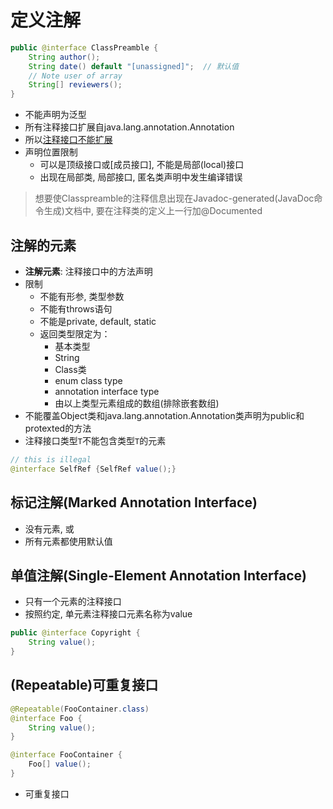 # 定义注解

```java
public @interface ClassPreamble {
    String author();
    String date() default "[unassigned]";  // 默认值
    // Note user of array
    String[] reviewers();
}
```

- 不能声明为泛型
- 所有注释接口扩展自java.lang.annotation.Annotation
- 所以[注释接口不能扩展](Java_Extend_Class.md)
- 声明位置限制
  - 可以是顶级接口或[成员接口], 不能是局部(local)接口
  - 出现在局部类, 局部接口, 匿名类声明中发生编译错误

> 想要使Classpreamble的注释信息出现在Javadoc-generated(JavaDoc命令生成)文档中, 要在注释类的定义上一行加@Documented

## 注解的元素

- **注解元素**: 注释接口中的方法声明
- 限制
  - 不能有形参, 类型参数
  - 不能有throws语句
  - 不能是private, default, static
  - 返回类型限定为：
    - 基本类型
    - String
    - Class类
    - enum class type
    - annotation interface type
    - 由以上类型元素组成的数组(排除嵌套数组)
- 不能覆盖Object类和java.lang.annotation.Annotation类声明为public和protexted的方法
- 注释接口类型`T`不能包含类型`T`的元素

```java
// this is illegal
@interface SelfRef {SelfRef value();}
```

## 标记注解(Marked Annotation Interface)

- 没有元素, 或
- 所有元素都使用默认值

## 单值注解(Single-Element Annotation Interface)  

- 只有一个元素的注释接口
- 按照约定, 单元素注释接口元素名称为value

```java
public @interface Copyright {
    String value();
}
```

## (Repeatable)可重复接口

```java
@Repeatable(FooContainer.class)
@interface Foo {
    String value();
}

@interface FooContainer {
    Foo[] value();
}
```

- 可重复接口
